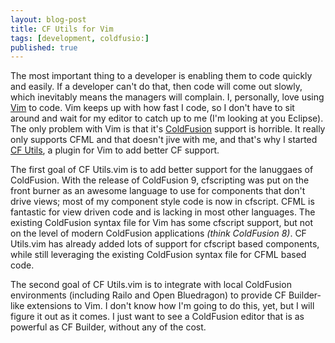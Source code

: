 ```yaml
---
layout: blog-post
title: CF Utils for Vim
tags: [development, coldfusio:]
published: true
---
```

The most important thing to a developer is enabling them to code quickly and easily. If a developer can't do that, then code will come out slowly, which inevitably means the managers will complain. I, personally, love using [Vim][] to code. Vim keeps up with how fast I code, so I don't have to sit around and wait for my editor to catch up to me (I'm looking at you Eclipse). The only problem with Vim is that it's [ColdFusion][] support is horrible. It really only supports CFML and that doesn't jive with me, and that's why I started [CF Utils][cfutils], a plugin for Vim to add better CF support.

The first goal of CF Utils.vim is to add better support for the lanuggaes of ColdFusion. With the release of ColdFusion 9, cfscripting was put on the front burner as an awesome language to use for components that don't drive views; most of my component style code is now in cfscript. CFML is fantastic for view driven code and is lacking in most other languages. The existing ColdFusion syntax file for Vim has some cfscript support, but not on the level of modern ColdFusion applications *(think ColdFusion 8)*. CF Utils.vim has already added lots of support for cfscript based components, while still leveraging the existing ColdFusion syntax file for CFML based code.

The second goal of CF Utils.vim is to integrate with local ColdFusion environments (including Railo and Open Bluedragon) to provide CF Builder-like extensions to Vim. I don't know how I'm going to do this, yet, but I will figure it out as it comes. I just want to see a ColdFusion editor that is as powerful as CF Builder, without any of the cost.

[Vim]: http://www.vim.org "Vim Text Editor"
[ColdFusion]: http://www.adobe.com/go/coldfusion "ColdFusion"
[cfutils]: http://www.github.com/davejlong/cf-utils.vim "CF Utils on GitHub"
